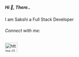 <h5 align="left">Hi 👋, There..</h5>
<p>I am Sakshi a Full Stack Developer</p>
<h6 align="left">Connect with me:</h6>
<p align="left">
<a href="https://linkedin.com/in/https://www.linkedin.com/in/sakshi-d-0524411a2/" target="blank"><img align="center" src="https://raw.githubusercontent.com/rahuldkjain/github-profile-readme-generator/master/src/images/icons/Social/linked-in-alt.svg" alt="https://www.linkedin.com/in/sakshi-d-0524411a2/" height="30" width="40" /></a>
</p>
